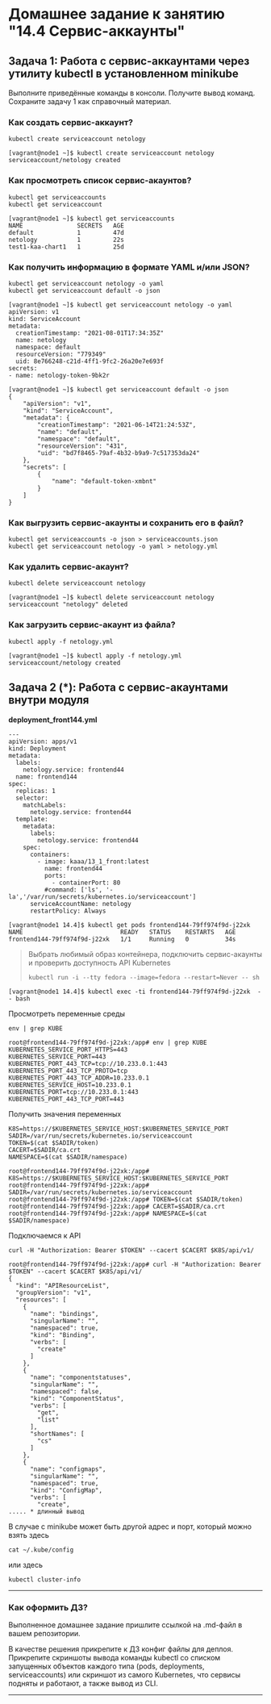 # Домашнее задание к занятию "14.4 Сервис-аккаунты"

## Задача 1: Работа с сервис-аккаунтами через утилиту kubectl в установленном minikube

Выполните приведённые команды в консоли. Получите вывод команд. Сохраните
задачу 1 как справочный материал.

### Как создать сервис-аккаунт?

```
kubectl create serviceaccount netology
```

```
[vagrant@node1 ~]$ kubectl create serviceaccount netology
serviceaccount/netology created
```

### Как просмотреть список сервис-акаунтов?

```
kubectl get serviceaccounts
kubectl get serviceaccount
```

```
[vagrant@node1 ~]$ kubectl get serviceaccounts
NAME               SECRETS   AGE
default            1         47d
netology           1         22s
test1-kaa-chart1   1         25d
```

### Как получить информацию в формате YAML и/или JSON?

```
kubectl get serviceaccount netology -o yaml
kubectl get serviceaccount default -o json
```

```
[vagrant@node1 ~]$ kubectl get serviceaccount netology -o yaml
apiVersion: v1
kind: ServiceAccount
metadata:
  creationTimestamp: "2021-08-01T17:34:35Z"
  name: netology
  namespace: default
  resourceVersion: "779349"
  uid: 8e766248-c21d-4ff1-9fc2-26a20e7e693f
secrets:
- name: netology-token-9bk2r
```



```
[vagrant@node1 ~]$ kubectl get serviceaccount default -o json
{
    "apiVersion": "v1",
    "kind": "ServiceAccount",
    "metadata": {
        "creationTimestamp": "2021-06-14T21:24:53Z",
        "name": "default",
        "namespace": "default",
        "resourceVersion": "431",
        "uid": "bd7f8465-79af-4b32-b9a9-7c517353da24"
    },
    "secrets": [
        {
            "name": "default-token-xmbnt"
        }
    ]
}
```



### Как выгрузить сервис-акаунты и сохранить его в файл?

```
kubectl get serviceaccounts -o json > serviceaccounts.json
kubectl get serviceaccount netology -o yaml > netology.yml
```



### Как удалить сервис-акаунт?

```
kubectl delete serviceaccount netology
```

```
[vagrant@node1 ~]$ kubectl delete serviceaccount netology
serviceaccount "netology" deleted
```

### Как загрузить сервис-акаунт из файла?

```
kubectl apply -f netology.yml
```

```
[vagrant@node1 ~]$ kubectl apply -f netology.yml
serviceaccount/netology created
```



## Задача 2 (*): Работа с сервис-акаунтами внутри модуля

**deployment_front144.yml**    

```
---
apiVersion: apps/v1
kind: Deployment
metadata:
  labels:
    netology.service: frontend44
  name: frontend144
spec:
  replicas: 1
  selector:
    matchLabels:
      netology.service: frontend44
  template:
    metadata:
      labels:
        netology.service: frontend44
    spec:
      containers:
        - image: kaaa/13_1_front:latest
          name: frontend44
          ports:
            - containerPort: 80
          #command: ['ls', '-la','/var/run/secrets/kubernetes.io/serviceaccount']
      serviceAccountName: netology
      restartPolicy: Always

```



```
[vagrant@node1 14.4]$ kubectl get pods frontend144-79ff974f9d-j22xk
NAME                           READY   STATUS    RESTARTS   AGE
frontend144-79ff974f9d-j22xk   1/1     Running   0          34s
```



> Выбрать любимый образ контейнера, подключить сервис-акаунты и проверить
> доступность API Kubernetes
>
> ```
> kubectl run -i --tty fedora --image=fedora --restart=Never -- sh
> ```
>

```
[vagrant@node1 14.4]$ kubectl exec -ti frontend144-79ff974f9d-j22xk  -- bash
```

Просмотреть переменные среды

```
env | grep KUBE
```

```
root@frontend144-79ff974f9d-j22xk:/app# env | grep KUBE
KUBERNETES_SERVICE_PORT_HTTPS=443
KUBERNETES_SERVICE_PORT=443
KUBERNETES_PORT_443_TCP=tcp://10.233.0.1:443
KUBERNETES_PORT_443_TCP_PROTO=tcp
KUBERNETES_PORT_443_TCP_ADDR=10.233.0.1
KUBERNETES_SERVICE_HOST=10.233.0.1
KUBERNETES_PORT=tcp://10.233.0.1:443
KUBERNETES_PORT_443_TCP_PORT=443
```

Получить значения переменных

```
K8S=https://$KUBERNETES_SERVICE_HOST:$KUBERNETES_SERVICE_PORT
SADIR=/var/run/secrets/kubernetes.io/serviceaccount
TOKEN=$(cat $SADIR/token)
CACERT=$SADIR/ca.crt
NAMESPACE=$(cat $SADIR/namespace)
```

```
root@frontend144-79ff974f9d-j22xk:/app# K8S=https://$KUBERNETES_SERVICE_HOST:$KUBERNETES_SERVICE_PORT
root@frontend144-79ff974f9d-j22xk:/app# SADIR=/var/run/secrets/kubernetes.io/serviceaccount
root@frontend144-79ff974f9d-j22xk:/app# TOKEN=$(cat $SADIR/token)
root@frontend144-79ff974f9d-j22xk:/app# CACERT=$SADIR/ca.crt
root@frontend144-79ff974f9d-j22xk:/app# NAMESPACE=$(cat $SADIR/namespace)
```



Подключаемся к API

```
curl -H "Authorization: Bearer $TOKEN" --cacert $CACERT $K8S/api/v1/
```

```
root@frontend144-79ff974f9d-j22xk:/app# curl -H "Authorization: Bearer $TOKEN" --cacert $CACERT $K8S/api/v1/
{
  "kind": "APIResourceList",
  "groupVersion": "v1",
  "resources": [
    {
      "name": "bindings",
      "singularName": "",
      "namespaced": true,
      "kind": "Binding",
      "verbs": [
        "create"
      ]
    },
    {
      "name": "componentstatuses",
      "singularName": "",
      "namespaced": false,
      "kind": "ComponentStatus",
      "verbs": [
        "get",
        "list"
      ],
      "shortNames": [
        "cs"
      ]
    },
    {
      "name": "configmaps",
      "singularName": "",
      "namespaced": true,
      "kind": "ConfigMap",
      "verbs": [
        "create",
..... * длинный вывод
```



В случае с minikube может быть другой адрес и порт, который можно взять здесь

```
cat ~/.kube/config
```

или здесь

```
kubectl cluster-info
```

---

### Как оформить ДЗ?

Выполненное домашнее задание пришлите ссылкой на .md-файл в вашем репозитории.

В качестве решения прикрепите к ДЗ конфиг файлы для деплоя. Прикрепите скриншоты вывода команды kubectl со списком запущенных объектов каждого типа (pods, deployments, serviceaccounts) или скриншот из самого Kubernetes, что сервисы подняты и работают, а также вывод из CLI.

---
